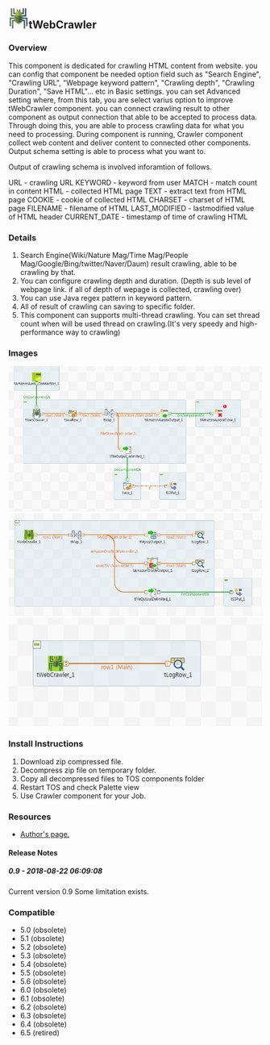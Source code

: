 ## <img src='./logo.jpg' width='40' height='40'>tWebCrawler

### Overview
This component is dedicated for crawling HTML content from website.
you can config that component be needed option field such as "Search Engine", "Crawling URL", "Webpage keyword pattern", "Crawling depth", "Crawling Duration", "Save HTML"... etc in Basic settings.
you can set Advanced setting where, from this tab, you are select varius option to improve tWebCrawler component.
you can connect crawling result to other component as output connection that able to be accepted to process data. Through doing this, you are able to process crawling data for what you need to processing.
During component is running, Crawler component collect web content and deliver content to connected other components.
Output schema setting is able to process what you want to.


Output of crawling schema is involved inforamtion of follows.

URL - crawling URL
KEYWORD - keyword from user
MATCH - match count in content
HTML - collected HTML page
TEXT - extract text from HTML page
COOKIE - cookie of collected HTML
CHARSET - charset of HTML page
FILENAME - filename of HTML
LAST_MODIFIED - lastmodified value of HTML header
CURRENT_DATE - timestamp of time of crawling HTML


### Details
1. Search Engine(Wiki/Nature Mag/Time Mag/People Mag/Google/Bing/twitter/Naver/Daum) result crawling, able to be crawling by that.
2. You can configure crawling depth and duration. (Depth is sub level of webpage link. if all of depth of wepage is collected, crawling over)
3. You can use Java regex pattern in keyword pattern.
4. All of result of crawling can saving to specific folder.
5. This component can supports multi-thread crawling. You can set thread count when will be used thread on crawling.(It's very speedy and high-performance way to crawling)
### Images
<a href='./screenshots/v_0.9__3.jpg'><img src='./screenshots/v_0.9__3.jpg' ></a>
<a href='./screenshots/v_0.9__2.jpg'><img src='./screenshots/v_0.9__2.jpg' ></a>
<a href='./screenshots/v_0.9__1.jpg'><img src='./screenshots/v_0.9__1.jpg' ></a>


### Install Instructions
1. Download zip compressed file.
2. Decompress zip file on temporary folder.
3. Copy all decompressed files to TOS components folder
4. Restart TOS and check Palette view
5. Use Crawler component for your Job.
### Resources
 * <a href=http://www.chaostocosmos.org/>Author's page.</a>

#### Release Notes

##### 0.9 - 2018-08-22 06:09:08
Current version 0.9
Some limitation exists.

### Compatible
 -  5.0 (obsolete)
 -   5.1 (obsolete)
 -   5.2 (obsolete)
 -   5.3 (obsolete)
 -   5.4 (obsolete)
 -   5.5 (obsolete)
 -   5.6 (obsolete)
 -   6.0 (obsolete)
 -   6.1 (obsolete)
 -   6.2 (obsolete)
 -   6.3 (obsolete)
 -   6.4 (obsolete)
 -  6.5 (retired)